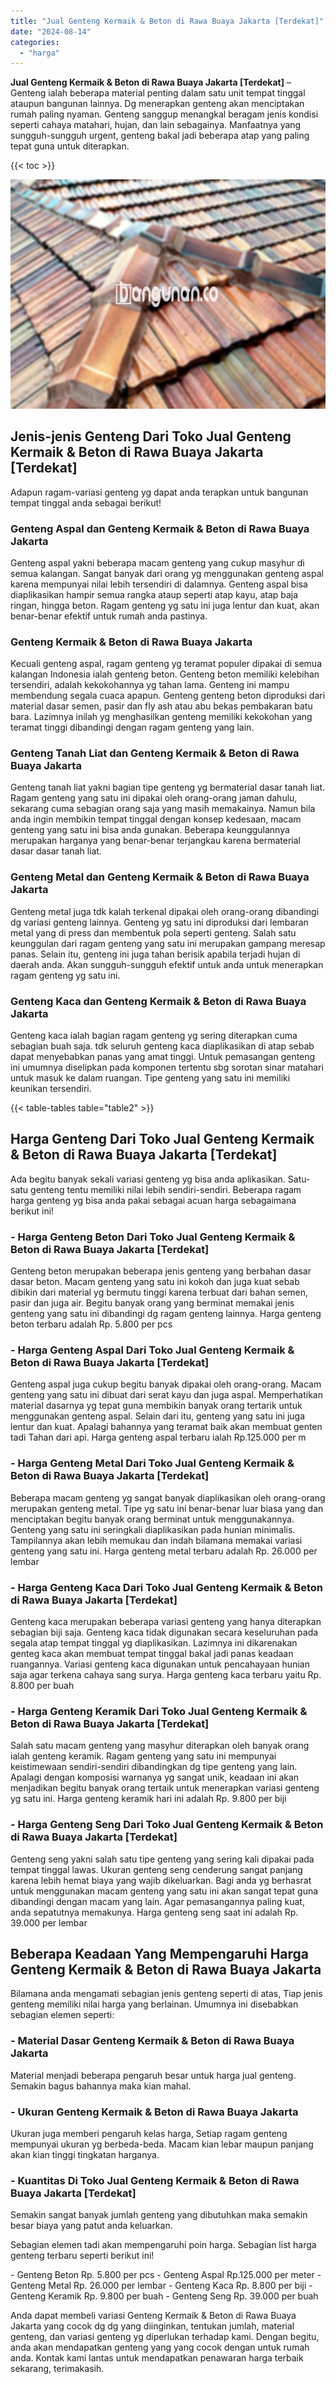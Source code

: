 ```yaml
---
title: "Jual Genteng Kermaik & Beton di Rawa Buaya Jakarta [Terdekat]"
date: "2024-08-14"
categories: 
  - "harga"
---
```


**Jual Genteng Kermaik & Beton di Rawa Buaya Jakarta \[Terdekat\]** – Genteng ialah beberapa material penting dalam satu unit tempat tinggal ataupun bangunan lainnya. Dg menerapkan genteng akan menciptakan rumah paling nyaman. Genteng sanggup menangkal beragam jenis kondisi seperti cahaya matahari, hujan, dan lain sebagainya. Manfaatnya yang sungguh-sungguh urgent, genteng bakal jadi beberapa atap yang paling tepat guna untuk diterapkan.

{{< toc >}}

![Jual Genteng Kermaik & Beton di Rawa Buaya Jakarta [Terdekat]](/images/genteng-minimalis-murah28.png)

## Jenis-jenis Genteng Dari Toko Jual Genteng Kermaik & Beton di Rawa Buaya Jakarta \[Terdekat\]

Adapun ragam-variasi genteng yg dapat anda terapkan untuk bangunan tempat tinggal anda sebagai berikut!

### Genteng Aspal dan Genteng Kermaik & Beton di Rawa Buaya Jakarta

Genteng aspal yakni beberapa macam genteng yang cukup masyhur di semua kalangan. Sangat banyak dari orang yg menggunakan genteng aspal karena mempunyai nilai lebih tersendiri di dalamnya. Genteng aspal bisa diaplikasikan hampir semua rangka ataup seperti atap kayu, atap baja ringan, hingga beton. Ragam genteng yg satu ini juga lentur dan kuat, akan benar-benar efektif untuk rumah anda pastinya.

### Genteng Kermaik & Beton di Rawa Buaya Jakarta

Kecuali genteng aspal, ragam genteng yg teramat populer dipakai di semua kalangan Indonesia ialah genteng beton. Genteng beton memiliki kelebihan tersendiri, adalah kekokohannya yg tahan lama. Genteng ini mampu membendung segala cuaca apapun. Genteng genteng beton diproduksi dari material dasar semen, pasir dan fly ash atau abu bekas pembakaran batu bara. Lazimnya inilah yg menghasilkan genteng memiliki kekokohan yang teramat tinggi dibandingi dengan ragam genteng yang lain.

### Genteng Tanah Liat dan Genteng Kermaik & Beton di Rawa Buaya Jakarta

Genteng tanah liat yakni bagian tipe genteng yg bermaterial dasar tanah liat. Ragam genteng yang satu ini dipakai oleh orang-orang jaman dahulu, sekarang cuma sebagian orang saja yang masih memakainya. Namun bila anda ingin membikin tempat tinggal dengan konsep kedesaan, macam genteng yang satu ini bisa anda gunakan. Beberapa keunggulannya merupakan harganya yang benar-benar terjangkau karena bermaterial dasar dasar tanah liat.

### Genteng Metal dan Genteng Kermaik & Beton di Rawa Buaya Jakarta

Genteng metal juga tdk kalah terkenal dipakai oleh orang-orang dibandingi dg variasi genteng lainnya. Genteng yg satu ini diproduksi dari lembaran metal yang di press dan membentuk pola seperti genteng. Salah satu keunggulan dari ragam genteng yang satu ini merupakan gampang meresap panas. Selain itu, genteng ini juga tahan berisik apabila terjadi hujan di daerah anda. Akan sungguh-sungguh efektif untuk anda untuk menerapkan ragam genteng yg satu ini.

### Genteng Kaca dan Genteng Kermaik & Beton di Rawa Buaya Jakarta

Genteng kaca ialah bagian ragam genteng yg sering diterapkan cuma sebagian buah saja. tdk seluruh genteng kaca diaplikasikan di atap sebab dapat menyebabkan panas yang amat tinggi. Untuk pemasangan genteng ini umumnya diselipkan pada komponen tertentu sbg sorotan sinar matahari untuk masuk ke dalam ruangan. Tipe genteng yang satu ini memiliki keunikan tersendiri.

{{< table-tables table="table2" >}}

## Harga Genteng Dari Toko Jual Genteng Kermaik & Beton di Rawa Buaya Jakarta \[Terdekat\]

Ada begitu banyak sekali variasi genteng yg bisa anda aplikasikan. Satu-satu genteng tentu memiliki nilai lebih sendiri-sendiri. Beberapa ragam harga genteng yg bisa anda pakai sebagai acuan harga sebagaimana berikut ini!

### \- Harga Genteng Beton Dari Toko Jual Genteng Kermaik & Beton di Rawa Buaya Jakarta \[Terdekat\]

Genteng beton merupakan beberapa jenis genteng yang berbahan dasar dasar beton. Macam genteng yang satu ini kokoh dan juga kuat sebab dibikin dari material yg bermutu tinggi karena terbuat dari bahan semen, pasir dan juga air. Begitu banyak orang yang berminat memakai jenis genteng yang satu ini dibandingi dg ragam genteng lainnya. Harga genteng beton terbaru adalah Rp. 5.800 per pcs

### \- Harga Genteng Aspal Dari Toko Jual Genteng Kermaik & Beton di Rawa Buaya Jakarta \[Terdekat\]

Genteng aspal juga cukup begitu banyak dipakai oleh orang-orang. Macam genteng yang satu ini dibuat dari serat kayu dan juga aspal. Memperhatikan material dasarnya yg tepat guna membikin banyak orang tertarik untuk menggunakan genteng aspal. Selain dari itu, genteng yang satu ini juga lentur dan kuat. Apalagi bahannya yang teramat baik akan membuat genten tadi Tahan dari api. Harga genteng aspal terbaru ialah Rp.125.000 per m

### \- Harga Genteng Metal Dari Toko Jual Genteng Kermaik & Beton di Rawa Buaya Jakarta \[Terdekat\]

Beberapa macam genteng yg sangat banyak diaplikasikan oleh orang-orang merupakan genteng metal. Tipe yg satu ini benar-benar luar biasa yang dan menciptakan begitu banyak orang berminat untuk menggunakannya. Genteng yang satu ini seringkali diaplikasikan pada hunian minimalis. Tampilannya akan lebih memukau dan indah bilamana memakai variasi genteng yang satu ini. Harga genteng metal terbaru adalah Rp. 26.000 per lembar

### \- Harga Genteng Kaca Dari Toko Jual Genteng Kermaik & Beton di Rawa Buaya Jakarta \[Terdekat\]

Genteng kaca merupakan beberapa variasi genteng yang hanya diterapkan sebagian biji saja. Genteng kaca tidak digunakan secara keseluruhan pada segala atap tempat tinggal yg diaplikasikan. Lazimnya ini dikarenakan genteg kaca akan membuat tempat tinggal bakal jadi panas keadaan ruangannya. Variasi genteng kaca digunakan untuk pencahayaan hunian saja agar terkena cahaya sang surya. Harga genteng kaca terbaru yaitu Rp. 8.800 per buah

### \- Harga Genteng Keramik Dari Toko Jual Genteng Kermaik & Beton di Rawa Buaya Jakarta \[Terdekat\]

Salah satu macam genteng yang masyhur diterapkan oleh banyak orang ialah genteng keramik. Ragam genteng yang satu ini mempunyai keistimewaan sendiri-sendiri dibandingkan dg tipe genteng yang lain. Apalagi dengan komposisi warnanya yg sangat unik, keadaan ini akan menjadikan begitu banyak orang tertaik untuk menerapkan variasi genteng yg satu ini. Harga genteng keramik hari ini adalah Rp. 9.800 per biji

### \- Harga Genteng Seng Dari Toko Jual Genteng Kermaik & Beton di Rawa Buaya Jakarta \[Terdekat\]

Genteng seng yakni salah satu tipe genteng yang sering kali dipakai pada tempat tinggal lawas. Ukuran genteng seng cenderung sangat panjang karena lebih hemat biaya yang wajib dikeluarkan. Bagi anda yg berhasrat untuk menggunakan macam genteng yang satu ini akan sangat tepat guna dibandingi dengan macam yang lain. Agar pemasangannya paling kuat, anda sepatutnya memakunya. Harga genteng seng saat ini adalah Rp. 39.000 per lembar

## Beberapa Keadaan Yang Mempengaruhi Harga Genteng Kermaik & Beton di Rawa Buaya Jakarta

Bilamana anda mengamati sebagian jenis genteng seperti di atas, Tiap jenis genteng memiliki nilai harga yang berlainan. Umumnya ini disebabkan sebagian elemen seperti:

### \- Material Dasar Genteng Kermaik & Beton di Rawa Buaya Jakarta

Material menjadi beberapa pengaruh besar untuk harga jual genteng. Semakin bagus bahannya maka kian mahal.

### \- Ukuran Genteng Kermaik & Beton di Rawa Buaya Jakarta

Ukuran juga memberi pengaruh kelas harga, Setiap ragam genteng mempunyai ukuran yg berbeda-beda. Macam kian lebar maupun panjang akan kian tinggi tingkatan harganya.

### \- Kuantitas Di Toko Jual Genteng Kermaik & Beton di Rawa Buaya Jakarta \[Terdekat\]

Semakin sangat banyak jumlah genteng yang dibutuhkan maka semakin besar biaya yang patut anda keluarkan.

Sebagian elemen tadi akan mempengaruhi poin harga. Sebagian list harga genteng terbaru seperti berikut ini!

\- Genteng Beton Rp. 5.800 per pcs - Genteng Aspal Rp.125.000 per meter - Genteng Metal Rp. 26.000 per lembar - Genteng Kaca Rp. 8.800 per biji - Genteng Keramik Rp. 9.800 per buah - Genteng Seng Rp. 39.000 per buah

Anda dapat membeli variasi Genteng Kermaik & Beton di Rawa Buaya Jakarta yang cocok dg dg yang diinginkan, tentukan jumlah, material genteng, dan variasi genteng yg diperlukan terhadap kami. Dengan begitu, anda akan mendapatkan genteng yang yang cocok dengan untuk rumah anda. Kontak kami lantas untuk mendapatkan penawaran harga terbaik sekarang, terimakasih.

